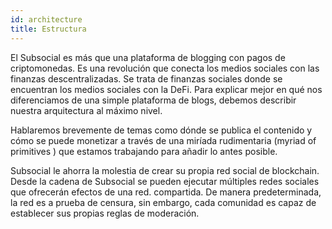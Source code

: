 ```yaml
---
id: architecture
title: Estructura
---
```


El Subsocial es más que una plataforma de blogging con pagos de criptomonedas. Es una revolución que conecta los medios sociales con las finanzas descentralizadas. Se trata de finanzas sociales donde se encuentran los medios sociales con la DeFi. Para explicar mejor en qué nos diferenciamos de una simple plataforma de blogs, debemos describir nuestra arquitectura al máximo nivel.

Hablaremos brevemente de temas como dónde se publica el contenido y cómo se puede monetizar a través de una miríada rudimentaria (myriad of primitives ) que estamos trabajando para añadir lo antes posible.

Subsocial le ahorra la molestia de crear su propia red social de blockchain. Desde la cadena de Subsocial se pueden ejecutar múltiples redes sociales que ofrecerán efectos de una red. compartida. De manera predeterminada, la red es a prueba de censura, sin embargo, cada comunidad es capaz de establecer sus propias reglas de moderación.
